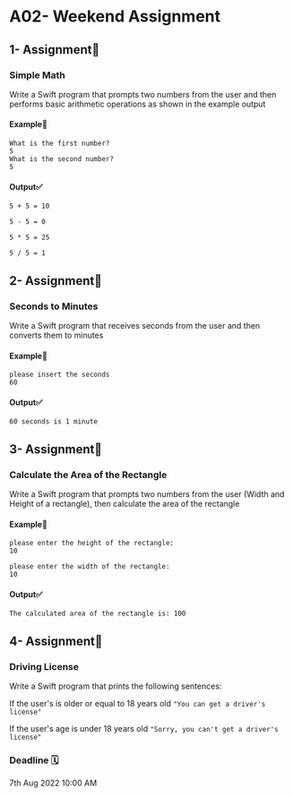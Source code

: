 # A02- Weekend Assignment 

## 1- Assignment🚀
### Simple Math
Write a Swift program that prompts two numbers from the user and then performs basic arithmetic operations as shown in the example output

#### Example📑
```
What is the first number?
5
What is the second number?
5
```

#### Output✅
```
5 + 5 = 10

5 - 5 = 0
	
5 * 5 = 25

5 / 5 = 1
```

## 2- Assignment🚀
### Seconds to Minutes
Write a Swift program that receives seconds from the user and then converts them to minutes

#### Example📑
```
please insert the seconds
60
```

#### Output✅
```
60 seconds is 1 minute
```

## 3- Assignment🚀
### Calculate the Area of the Rectangle
Write a Swift program that prompts two numbers from the user (Width and Height of a rectangle), then calculate the area of the rectangle

#### Example📑
```
please enter the height of the rectangle:
10

please enter the width of the rectangle:
10
```

#### Output✅
```
The calculated area of the rectangle is: 100
```


## 4- Assignment🚀
### Driving License
Write a Swift program that prints the following sentences:

If the user's is older or equal to 18 years old
``` "You can get a driver's license" ```

If the user's age is under 18 years old
``` "Sorry, you can't get a driver's license" ```


### Deadline 🗓
7th Aug 2022 10:00 AM


